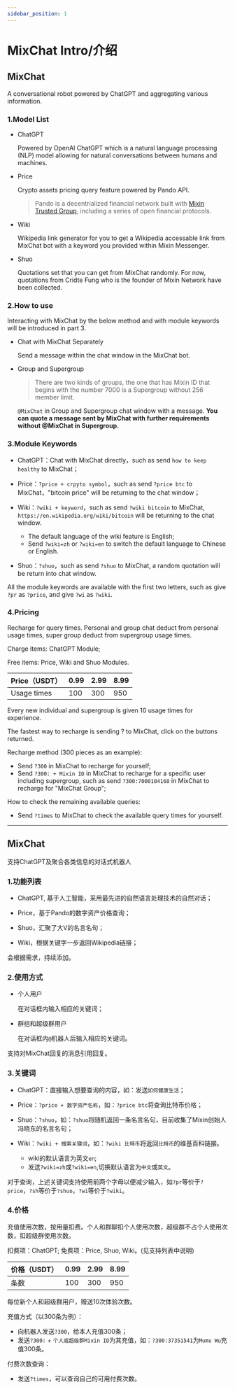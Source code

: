 ```yaml
---
sidebar_position: 1
---
```


# MixChat Intro/介绍

## MixChat

A conversational robot powered by ChatGPT and aggregating various information.

### 1.Model List

* ChatGPT

  Powered by OpenAI ChatGPT which is a natural language processing (NLP) model allowing for natural conversations between humans and machines.

* Price

  Crypto assets pricing query feature powered by Pando API.

  > Pando is a decentrialized financial network built with [Mixin Trusted Group](https://docs.pando.im/docs/security/mtg), including a series of open financial protocols.

* Wiki

  Wikipedia link generator for you to get a Wikipedia accessable link from MixChat bot with a keyword you provided within Mixin Messenger.

* Shuo

  Quotations set that you can get from MixChat randomly. For now, quotations from Cridte Fung who is the founder of Mixin Network have been collected.

### 2.How to use

Interacting with MixChat by the below method and with module keywords will be introduced in part 3.

* Chat with MixChat Separately

  Send a message within the chat window in the MixChat bot.

* Group and Supergroup
  > There are two kinds of groups, the one that has Mixin ID that begins with the number 7000 is a Supergroup without 256 member limit.

   `@MixChat` in Group and Supergroup chat window with a message.
   **You can quote a message sent by MixChat with further requirements without @MixChat in Supergroup.**

### 3.Module Keywords

* ChatGPT：Chat with MixChat directly，such as send `how to keep healthy` to MixChat；

* Price：`?price + crpyto symbol`，such as send `?price btc` to MixChat，"bitcoin price" will be returning to the chat window；

* Wiki：`?wiki + keyword`，such as send `?wiki bitcoin` to MixChat, `https://en.wikipedia.org/wiki/bitcoin` will be returning to the chat window.
  * The default language of the wiki feature is English;
  * Send `?wiki=zh` or `?wiki=en` to switch the default language to Chinese or English.

* Shuo：`?shuo`，such as send `?shuo` to MixChat, a random quotation will be return into chat window.

All the module keywords are available with the first two letters, such as give `?pr` as `?price`, and give `?wi` as `?wiki`.

### 4.Pricing

Recharge for query times. Personal and group chat deduct from personal usage times, super group deduct from supergroup usage times.

Charge items: ChatGPT Module; 

Free items: Price, Wiki and  Shuo Modules.

| Price（USDT） | 0.99 | 2.99 | 8.99 |
| ------------- | ---- | ---- | ---- |
| Usage times   | 100  | 300  | 950  |

Every new individual and supergroup is given 10 usage times for experience.

The fastest way to recharge is sending ? to MixChat, click on the buttons returned.

Recharge method (300 pieces as an example):

* Send `?300` in MixChat to recharge for yourself;
* Send `?300: + Mixin ID` in MixChat to recharge for a specific user including supergroup, such as send `?300:7000104168` in MixChat to recharge for "MixChat Group";

How to check the remaining available queries:

* Send `?times` to MixChat to check the available query times for yourself.

------

## MixChat

支持ChatGPT及聚合各类信息的对话式机器人

### 1.功能列表

* ChatGPT, 基于人工智能，采用最先进的自然语言处理技术的自然对话；

* Price，基于Pando的数字资产价格查询；
* Shuo，汇聚了大V的名言名句；
* Wiki，根据关键字一步返回Wikipedia链接；

会根据需求，持续添加。

### 2.使用方式

* 个人用户

  在对话框内输入相应的关键词；

* 群组和超级群用户

  在对话框内`@`机器人后输入相应的关键词。

支持对MixChat回复的消息引用回复。

### 3.关键词

* ChatGPT：直接输入想要查询的内容，如：发送`如何健康生活`；

* Price：`?price + 数字资产名称`，如：`?price btc`将查询比特币价格；

* Shuo：`?shuo`，如：`?shuo`将随机返回一条名言名句，目前收集了Mixin创始人冯晓东的名言名句；

* Wiki：`?wiki + 搜索关键词`，如：`?wiki 比特币`将返回`比特币`的维基百科链接。
  * wiki的默认语言为英文`en`;
  * 发送`?wiki=zh`或`?wiki=en`,切换默认语言为`中文`或`英文`。

对于查询，上述关键词支持使用前两个字母以便减少输入，如`?pr`等价于`?price`，`?sh`等价于`?shuo`，`?wi`等价于`?wiki`。

### 4.价格

充值使用次数，按用量扣费。个人和群聊扣个人使用次数，超级群不占个人使用次数，扣超级群使用次数。

扣费项：ChatGPT; 免费项：Price, Shuo, Wiki。(见支持列表中说明)

| 价格（USDT） | 0.99 | 2.99 | 8.99 |
| ------------ | ---- | ---- | ---- |
| 条数         | 100  | 300  | 950  |

每位新个人和超级群用户，赠送10次体验次数。

充值方式（以300条为例）：

* 向机器人发送`?300`，给本人充值300条；
* 发送`?300:` + `个人或超级群Mixin ID`为其充值，如：`?300:37351541`为`Mumu Wu`充值300条。

付费次数查询：

* 发送`?times`，可以查询自己的可用付费次数。

